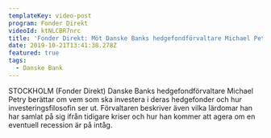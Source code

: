 ```yaml
---
templateKey: video-post
program: Fonder Direkt
videoId: ktNLCBR7nrc
title: 'Fonder Direkt: Möt Danske Banks hedgefondförvaltare Michael Petry'
date: 2019-10-21T13:41:38.278Z
featured: true
tags:
  - Danske Bank
---
```

STOCKHOLM (Fonder Direkt) Danske Banks hedgefondförvaltare Michael Petry berättar om vem som ska investera i deras hedgefonder och hur investeringsfilosofin ser ut. Förvaltaren beskriver även vilka lärdomar han har samlat på sig ifrån tidigare kriser och hur han kommer att agera om en eventuell recession är på intåg.
